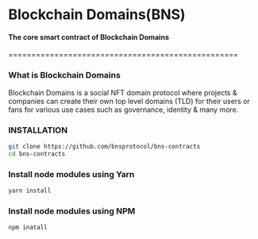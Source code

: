 # Blockchain Domains(BNS)
#### The core smart contract of Blockchain Domains 
==================================================

### What is Blockchain Domains
Blockchain Domains is a social NFT domain protocol where projects & companies can create their own top level domains (TLD) for their users or fans for various use cases such as governance, identity & many more.

### INSTALLATION
```sh
git clone https://github.com/bnsprotocol/bns-contracts
cd bns-contracts
```

### Install node modules using Yarn 
```sh 
yarn install
```

### Install node modules using  NPM 
```sh 
npm inatall
```




